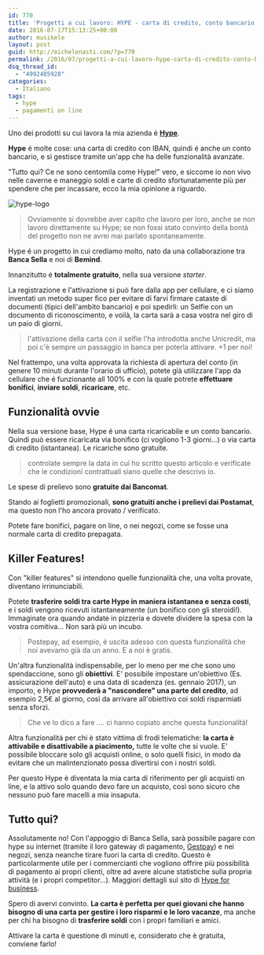 ```yaml
---
id: 770
title: 'Progetti a cui lavoro: HYPE - carta di credito, conto bancario, app. 3 in 1!'
date: 2016-07-17T15:13:25+00:00
author: musikele
layout: post
guid: http://michelenasti.com/?p=770
permalink: /2016/07/progetti-a-cui-lavoro-hype-carta-di-credito-conto-bancario-app-3-in-1/
dsq_thread_id:
  - "4992485928"
categories:
  - Italiano
tags:
  - hype
  - pagamenti on line
---
```

Uno dei prodotti su cui lavora la mia azienda é **[Hype](https://www.hype.it/Hype/index.jsp)**.

**Hype** é molte cose: una carta di credito con IBAN, quindi é anche un conto bancario, e si gestisce tramite un'app che ha delle funzionalità avanzate.

"Tutto qui? Ce ne sono centomila come Hype!" vero, e siccome io non vivo nelle caverne e maneggio soldi e carte di credito sfortunatamente più per spendere che per incassare, ecco la mia opinione a riguardo.

<img class=" size-full wp-image-831 aligncenter" src="https://i1.wp.com/michelenasti.com/uploads/2016/07/hype-logo.png?fit=259%2C210" alt="hype-logo" data-recalc-dims="1" />

> Ovviamente si dovrebbe aver capito che lavoro per loro, anche se non lavoro direttamente su Hype; se non fossi stato convinto della bontà del progetto non ne avrei mai parlato spontaneamente.

Hype é un progetto in cui crediamo molto, <span class="s1">nato da una collaborazione tra <strong>Banca Sella</strong> e noi di <strong>Bemind</strong>.</span>

Innanzitutto é **totalmente gratuito**, nella sua versione _starter_.

La registrazione e l'attivazione si può fare dalla app per cellulare, e ci siamo inventati un metodo super fico per evitare di farvi firmare cataste di documenti (tipici dell'ambito bancario) e poi spedirli: un Selfie con un documento di riconoscimento, e voilà, la carta sarà a casa vostra nel giro di un paio di giorni.

> l'attivazione della carta con il selfie l'ha introdotta anche Unicredit, ma poi c'è sempre un passaggio in banca per poterla attivare. +1 per noi!

Nel frattempo, una volta approvata la richiesta di apertura del conto (in genere 10 minuti durante l'orario di ufficio), potete già utilizzare l'app da cellulare che é funzionante all 100% e con la quale potrete **effettuare bonifici**, **inviare soldi**, **ricaricare**, etc.

## Funzionalità ovvie

Nella sua versione base, Hype é una carta ricaricabile e un conto bancario. Quindi può essere ricaricata via bonifico (ci vogliono 1-3 giorni...)  o via carta di credito (istantanea). Le ricariche sono gratuite.

> controlate sempre la data in cui ho scritto questo articolo e verificate che le condizioni contrattuali siano quelle che descrivo io.

Le spese di prelievo sono **gratuite dai Bancomat**.

Stando ai foglietti promozionali, **sono gratuiti anche i prelievi dai Postamat**, ma questo non l'ho ancora provato / verificato.

Potete fare bonifici, pagare on line, o nei negozi, come se fosse una normale carta di credito prepagata.

## Killer Features!

Con "killer features" si intendono quelle funzionalità che, una volta provate, diventano irrinunciabili.

Potete **trasferire soldi tra carte Hype in maniera istantanea e senza costi**, e i soldi vengono ricevuti istantaneamente (un bonifico con gli steroidi!). Immaginate ora quando andate in pizzeria e dovete dividere la spesa con la vostra comitiva... Non sarà più un incubo.

> Postepay, ad esempio, è uscita adesso con questa funzionalità che noi avevamo già da un anno. E a noi è gratis.

Un'altra funzionalità indispensabile, per lo meno per me che sono uno spendaccione, sono gli **obiettivi**. E' possibile impostare un'obiettivo (Es. assicurazione dell'auto) e una data di scadenza (es. gennaio 2017), un importo, e Hype **provvederà a "nascondere" una parte del credito**, ad esempio 2,5€ al giorno, così da arrivare all'obiettivo coi soldi risparmiati senza sforzi.

> Che ve lo dico a fare .... ci hanno copiato anche questa funzionalità!

Altra funzionalità per chi è stato vittima di frodi telematiche: **la carta è attivabile e disattivabile a piacimento,** tutte le volte che si vuole. E' possibile bloccare solo gli acquisti online, o solo quelli fisici, in modo da evitare che un malintenzionato possa divertirsi con i nostri soldi.

Per questo Hype è diventata la mia carta di riferimento per gli acquisti on line, e la attivo solo quando devo fare un acquisto, così sono sicuro che nessuno può fare macelli a mia insaputa.

## Tutto qui?

Assolutamente no! Con l'appoggio di Banca Sella, sarà possibile pagare con hype su internet (tramite il loro gateway di pagamento, [Gestpay](https://www.gestpay.it/)) e nei negozi, senza neanche tirare fuori la carta di credito. Questo è particolarmente utile per i commercianti che vogliono offrire più possibilità di pagamento ai propri clienti, oltre ad avere alcune statistiche sulla propria attività (e i propri competitor...). Maggiori dettagli sul sito di [Hype for business](https://business.hype.it/site/).

Spero di avervi convinto. **La carta è perfetta per quei giovani che hanno bisogno di una carta per gestire i loro risparmi e le loro vacanze**, ma anche per chi ha bisogno di **trasferire soldi** con i propri familiari e amici.

Attivare la carta è questione di minuti e, considerato che è gratuita, conviene farlo!

 

 

 

 